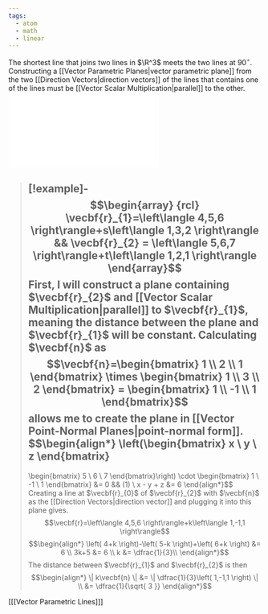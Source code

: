 ```yaml
---
tags:
  - atom
  - math
  - linear
---
```

The shortest line that joins two lines in $\R^3$ meets the two lines at $90^\circ$. Constructing a [[Vector Parametric Planes|vector parametric plane]] from the two [[Direction Vectors|direction vectors]] of the lines that contains one of the lines must be [[Vector Scalar Multiplication|parallel]] to the other.
![500|center](distance-of-skew-lines.excalidraw.md)

> [!example]-
> $$\begin{array} {rcl}
> 	\vecbf{r}_{1}=\left\langle 4,5,6 \right\rangle+s\left\langle 1,3,2 \right\rangle && \vecbf{r}_{2} = \left\langle 5,6,7 \right\rangle+t\left\langle 1,2,1 \right\rangle
> \end{array}$$
> First, I will construct a plane containing $\vecbf{r}_{2}$ and [[Vector Scalar Multiplication|parallel]] to $\vecbf{r}_{1}$, meaning the distance between the plane and $\vecbf{r}_{1}$ will be constant. Calculating $\vecbf{n}$ as
> $$\vecbf{n}=\begin{bmatrix}
> 	1 \\
> 	2 \\
> 	1
> \end{bmatrix} \times \begin{bmatrix}
> 	1 \\
> 	3 \\
> 	2
> \end{bmatrix} = \begin{bmatrix}
> 	1 \\
> 	-1 \\
> 	1
> \end{bmatrix}$$
> allows me to create the plane in [[Vector Point-Normal Planes|point-normal form]].
> $$\begin{align*}
> 	\left(\begin{bmatrix}
> 		x \\
> 		y \\
> 		z
> 	\end{bmatrix}
> 	-
> 	\begin{bmatrix}
> 		5 \\
> 		6 \\
> 		7
> 	\end{bmatrix}\right)
> 	\cdot
> 	\begin{bmatrix}
> 		1 \\
> 		-1 \\
> 		1
> 	\end{bmatrix} &= 0 && (1) \\
> 	x - y + z &= 6
> \end{align*}$$
> Creating a line at $\vecbf{r}_{0}$ of $\vecbf{r}_{2}$ with $\vecbf{n}$ as the [[Direction Vectors|direction vector]] and plugging it into this plane gives.
> $$\vecbf{r}=\left\langle 4,5,6 \right\rangle+k\left\langle 1,-1,1 \right\rangle$$
> $$\begin{align*}
> 	\left( 4+k \right)-\left( 5-k \right)+\left( 6+k \right) &= 6 \\
> 	3k+5 &= 6 \\
> 	k &= \dfrac{1}{3}\\
> \end{align*}$$
> The distance between $\vecbf{r}_{1}$ and $\vecbf{r}_{2}$ is then 
> $$\begin{align*}
> 	\| k\vecbf{n} \| &= \| \dfrac{1}{3}\left( 1,-1,1 \right) \| \\
> 	&= \dfrac{1}{\sqrt{ 3 }}
> \end{align*}$$

\[[[Vector Parametric Lines]]\]
